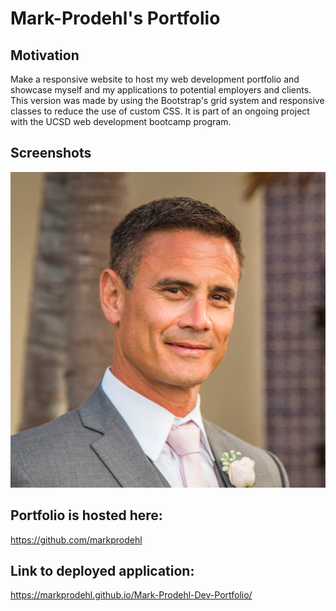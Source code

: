 # Mark-Prodehl's Portfolio

## Motivation

Make a responsive website to host my web development portfolio and showcase myself and my applications to potential employers and clients. This version was made by using the Bootstrap's grid system and responsive classes to reduce the use of custom CSS. It is part of an ongoing project with the UCSD web development bootcamp program. 

## Screenshots

![About_ME](assets/images/MarkProfilePicture.JPG)

## Portfolio is hosted here: 
https://github.com/markprodehl

## Link to deployed application: 
https://markprodehl.github.io/Mark-Prodehl-Dev-Portfolio/
